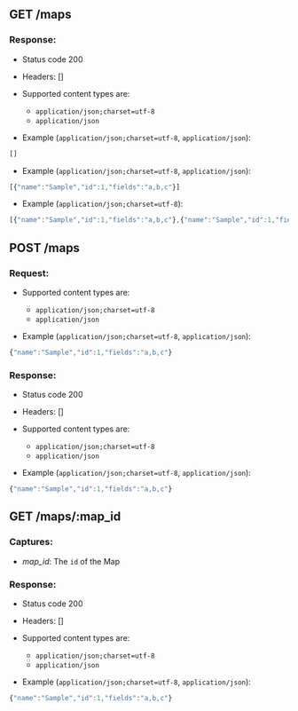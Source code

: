 ## GET /maps

### Response:

- Status code 200
- Headers: []

- Supported content types are:

    - `application/json;charset=utf-8`
    - `application/json`

- Example (`application/json;charset=utf-8`, `application/json`):

```javascript
[]
```

- Example (`application/json;charset=utf-8`, `application/json`):

```javascript
[{"name":"Sample","id":1,"fields":"a,b,c"}]
```

- Example (`application/json;charset=utf-8`):

```javascript
[{"name":"Sample","id":1,"fields":"a,b,c"},{"name":"Sample","id":1,"fields":"a,b,c"}]
```

## POST /maps

### Request:

- Supported content types are:

    - `application/json;charset=utf-8`
    - `application/json`

- Example (`application/json;charset=utf-8`, `application/json`):

```javascript
{"name":"Sample","id":1,"fields":"a,b,c"}
```

### Response:

- Status code 200
- Headers: []

- Supported content types are:

    - `application/json;charset=utf-8`
    - `application/json`

- Example (`application/json;charset=utf-8`, `application/json`):

```javascript
{"name":"Sample","id":1,"fields":"a,b,c"}
```

## GET /maps/:map_id

### Captures:

- *map_id*: The `id` of the Map

### Response:

- Status code 200
- Headers: []

- Supported content types are:

    - `application/json;charset=utf-8`
    - `application/json`

- Example (`application/json;charset=utf-8`, `application/json`):

```javascript
{"name":"Sample","id":1,"fields":"a,b,c"}
```

